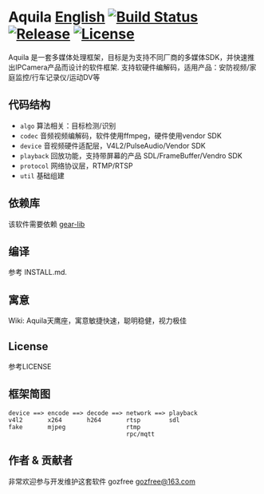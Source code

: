 Aquila [English](README.md)
[![Build Status](https://travis-ci.org/gozfree/aquila.svg?branch=master)](https://travis-ci.org/gozfree/aquila) [![Release](https://img.shields.io/github/release/gozfree/aquila.svg)](https://github.com/gozfree/aquila/releases) [![License](https://img.shields.io/github/license/gozfree/aquila.svg)](https://github.com/gozfree/aquila/blob/master/LICENSE.MIT)
======
Aquila 是一套多媒体处理框架，目标是为支持不同厂商的多媒体SDK，并快速推出IPCamera产品而设计的软件框架.
支持软硬件编解码，适用产品：安防视频/家庭监控/行车记录仪/运动DV等

## 代码结构
* `algo`     算法相关：目标检测/识别
* `codec`    音频视频编解码，软件使用ffmpeg，硬件使用vendor SDK
* `device`   音视频硬件适配层，V4L2/PulseAudio/Vendor SDK
* `playback` 回放功能，支持带屏幕的产品 SDL/FrameBuffer/Vendro SDK
* `protocol` 网络协议层，RTMP/RTSP
* `util`     基础组建

## 依赖库
该软件需要依赖 [gear-lib](https://github.com/gozfree/gear-lib)

## 编译
参考 INSTALL.md.

## 寓意
Wiki: Aquila天鹰座，寓意敏捷快速，聪明稳健，视力极佳

## License
参考LICENSE

## 框架简图

```
device ==> encode ==> decode ==> network ==> playback
v4l2       x264       h264       rtsp        sdl
fake       mjpeg                 rtmp
                                 rpc/mqtt
```


## 作者 & 贡献者
非常欢迎参与开发维护这套软件
gozfree <gozfree@163.com>
